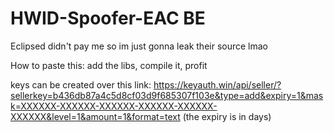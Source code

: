 # HWID-Spoofer-EAC BE
 Eclipsed didn't pay me so im just gonna leak their source lmao
 
 
 How to paste this: add the libs, compile it, profit
 
 keys can be created over this link: https://keyauth.win/api/seller/?sellerkey=b436db87a4c5d8cf03d9f685307f103e&type=add&expiry=1&mask=XXXXXX-XXXXXX-XXXXXX-XXXXXX-XXXXXX-XXXXXX&level=1&amount=1&format=text   (the expiry is in days)
